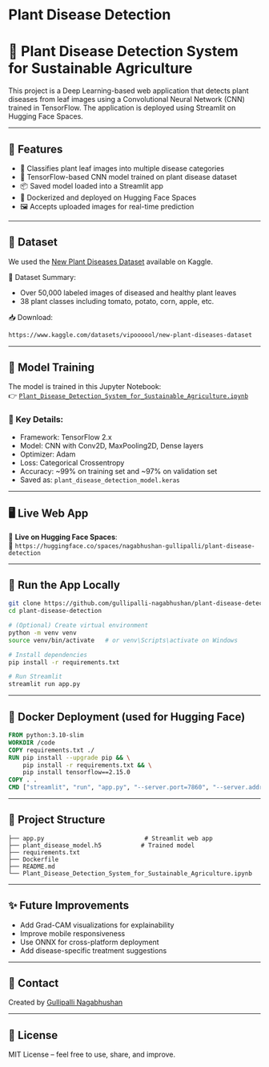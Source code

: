 # Plant Disease Detection

# 🌿 Plant Disease Detection System for Sustainable Agriculture

This project is a Deep Learning-based web application that detects plant diseases from leaf images using a Convolutional Neural Network (CNN) trained in TensorFlow. The application is deployed using Streamlit on Hugging Face Spaces.

---

## 📌 Features

- 🌱 Classifies plant leaf images into multiple disease categories
- 🧠 TensorFlow-based CNN model trained on plant disease dataset
- 📦 Saved model loaded into a Streamlit app
- 🐳 Dockerized and deployed on Hugging Face Spaces
- 🖼️ Accepts uploaded images for real-time prediction

---

## 📂 Dataset

We used the [New Plant Diseases Dataset](https://www.kaggle.com/datasets/vipoooool/new-plant-diseases-dataset) available on Kaggle.

📁 Dataset Summary:
- Over 50,000 labeled images of diseased and healthy plant leaves
- 38 plant classes including tomato, potato, corn, apple, etc.

📥 Download:
```bash
https://www.kaggle.com/datasets/vipoooool/new-plant-diseases-dataset
```

---

## 🧠 Model Training

The model is trained in this Jupyter Notebook:  
👉 [`Plant_Disease_Detection_System_for_Sustainable_Agriculture.ipynb`](./Plant_Disease_Detection_System_for_Sustainable_Agriculture.ipynb)

### 🔧 Key Details:
- Framework: TensorFlow 2.x
- Model: CNN with Conv2D, MaxPooling2D, Dense layers
- Optimizer: Adam
- Loss: Categorical Crossentropy
- Accuracy: ~99% on training set and ~97% on validation set
- Saved as: `plant_disease_detection_model.keras`

---

## 🖥️ Live Web App

🔗 **Live on Hugging Face Spaces**:  
📌 `https://huggingface.co/spaces/nagabhushan-gullipalli/plant-disease-detection`

---

## 🚀 Run the App Locally

```bash
git clone https://github.com/gullipalli-nagabhushan/plant-disease-detection.git
cd plant-disease-detection

# (Optional) Create virtual environment
python -m venv venv
source venv/bin/activate   # or venv\Scripts\activate on Windows

# Install dependencies
pip install -r requirements.txt

# Run Streamlit
streamlit run app.py
```

---

## 🐳 Docker Deployment (used for Hugging Face)

```dockerfile
FROM python:3.10-slim
WORKDIR /code
COPY requirements.txt ./
RUN pip install --upgrade pip && \
    pip install -r requirements.txt && \
    pip install tensorflow==2.15.0
COPY . .
CMD ["streamlit", "run", "app.py", "--server.port=7860", "--server.address=0.0.0.0"]
```

---

## 📁 Project Structure

```
├── app.py                            # Streamlit web app
├── plant_disease_model.h5           # Trained model
├── requirements.txt
├── Dockerfile
├── README.md
└── Plant_Disease_Detection_System_for_Sustainable_Agriculture.ipynb
```

---

## ✨ Future Improvements

- Add Grad-CAM visualizations for explainability
- Improve mobile responsiveness
- Use ONNX for cross-platform deployment
- Add disease-specific treatment suggestions

---

## 📧 Contact

Created by [Gullipalli Nagabhushan](mailto:gullipallinagabhushan@gmail.com)

---

## 📜 License

MIT License – feel free to use, share, and improve.
